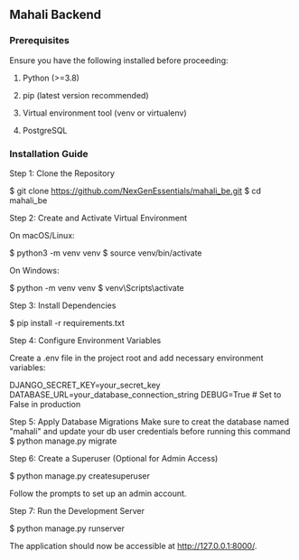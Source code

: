 ## Mahali Backend 



### Prerequisites

Ensure you have the following installed before proceeding:

1. Python (>=3.8)

2. pip (latest version recommended)

3. Virtual environment tool (venv or virtualenv)

4. PostgreSQL

### Installation Guide

Step 1: Clone the Repository

$ git clone https://github.com/NexGenEssentials/mahali_be.git
$ cd mahali_be

Step 2: Create and Activate Virtual Environment

On macOS/Linux:

$ python3 -m venv venv
$ source venv/bin/activate

On Windows:

$ python -m venv venv
$ venv\Scripts\activate

Step 3: Install Dependencies

$ pip install -r requirements.txt

Step 4: Configure Environment Variables

Create a .env file in the project root and add necessary environment variables:

DJANGO_SECRET_KEY=your_secret_key
DATABASE_URL=your_database_connection_string
DEBUG=True  # Set to False in production

Step 5: Apply Database Migrations
Make sure to creat the database named "mahali" and update your db user credentials before running this command
$ python manage.py migrate

Step 6: Create a Superuser (Optional for Admin Access)

$ python manage.py createsuperuser

Follow the prompts to set up an admin account.

Step 7: Run the Development Server

$ python manage.py runserver

The application should now be accessible at http://127.0.0.1:8000/.